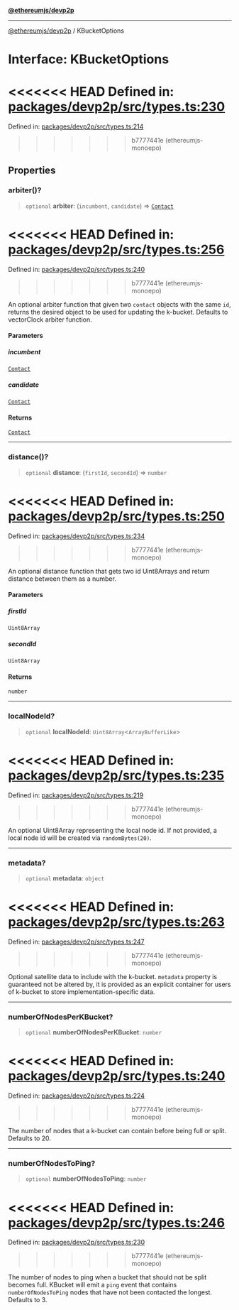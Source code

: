 [**@ethereumjs/devp2p**](../README.md)

***

[@ethereumjs/devp2p](../README.md) / KBucketOptions

# Interface: KBucketOptions

<<<<<<< HEAD
Defined in: [packages/devp2p/src/types.ts:230](https://github.com/ethereumjs/ethereumjs-monorepo/blob/master/packages/devp2p/src/types.ts#L230)
=======
Defined in: [packages/devp2p/src/types.ts:214](https://github.com/Dargon789/ethereumjs-monorepo/blob/master/packages/devp2p/src/types.ts#L214)
>>>>>>> b7777441e (ethereumjs-monoepo)

## Properties

### arbiter()?

> `optional` **arbiter**: (`incumbent`, `candidate`) => [`Contact`](Contact.md)

<<<<<<< HEAD
Defined in: [packages/devp2p/src/types.ts:256](https://github.com/ethereumjs/ethereumjs-monorepo/blob/master/packages/devp2p/src/types.ts#L256)
=======
Defined in: [packages/devp2p/src/types.ts:240](https://github.com/Dargon789/ethereumjs-monorepo/blob/master/packages/devp2p/src/types.ts#L240)
>>>>>>> b7777441e (ethereumjs-monoepo)

An optional arbiter function that given two `contact` objects with the same `id`,
returns the desired object to be used for updating the k-bucket.
Defaults to vectorClock arbiter function.

#### Parameters

##### incumbent

[`Contact`](Contact.md)

##### candidate

[`Contact`](Contact.md)

#### Returns

[`Contact`](Contact.md)

***

### distance()?

> `optional` **distance**: (`firstId`, `secondId`) => `number`

<<<<<<< HEAD
Defined in: [packages/devp2p/src/types.ts:250](https://github.com/ethereumjs/ethereumjs-monorepo/blob/master/packages/devp2p/src/types.ts#L250)
=======
Defined in: [packages/devp2p/src/types.ts:234](https://github.com/Dargon789/ethereumjs-monorepo/blob/master/packages/devp2p/src/types.ts#L234)
>>>>>>> b7777441e (ethereumjs-monoepo)

An optional distance function that gets two id Uint8Arrays and return distance between them as a number.

#### Parameters

##### firstId

`Uint8Array`

##### secondId

`Uint8Array`

#### Returns

`number`

***

### localNodeId?

> `optional` **localNodeId**: `Uint8Array`\<`ArrayBufferLike`\>

<<<<<<< HEAD
Defined in: [packages/devp2p/src/types.ts:235](https://github.com/ethereumjs/ethereumjs-monorepo/blob/master/packages/devp2p/src/types.ts#L235)
=======
Defined in: [packages/devp2p/src/types.ts:219](https://github.com/Dargon789/ethereumjs-monorepo/blob/master/packages/devp2p/src/types.ts#L219)
>>>>>>> b7777441e (ethereumjs-monoepo)

An optional Uint8Array representing the local node id.
If not provided, a local node id will be created via `randomBytes(20)`.

***

### metadata?

> `optional` **metadata**: `object`

<<<<<<< HEAD
Defined in: [packages/devp2p/src/types.ts:263](https://github.com/ethereumjs/ethereumjs-monorepo/blob/master/packages/devp2p/src/types.ts#L263)
=======
Defined in: [packages/devp2p/src/types.ts:247](https://github.com/Dargon789/ethereumjs-monorepo/blob/master/packages/devp2p/src/types.ts#L247)
>>>>>>> b7777441e (ethereumjs-monoepo)

Optional satellite data to include
with the k-bucket. `metadata` property is guaranteed not be altered by,
it is provided as an explicit container for users of k-bucket to store
implementation-specific data.

***

### numberOfNodesPerKBucket?

> `optional` **numberOfNodesPerKBucket**: `number`

<<<<<<< HEAD
Defined in: [packages/devp2p/src/types.ts:240](https://github.com/ethereumjs/ethereumjs-monorepo/blob/master/packages/devp2p/src/types.ts#L240)
=======
Defined in: [packages/devp2p/src/types.ts:224](https://github.com/Dargon789/ethereumjs-monorepo/blob/master/packages/devp2p/src/types.ts#L224)
>>>>>>> b7777441e (ethereumjs-monoepo)

The number of nodes that a k-bucket can contain before being full or split.
Defaults to 20.

***

### numberOfNodesToPing?

> `optional` **numberOfNodesToPing**: `number`

<<<<<<< HEAD
Defined in: [packages/devp2p/src/types.ts:246](https://github.com/ethereumjs/ethereumjs-monorepo/blob/master/packages/devp2p/src/types.ts#L246)
=======
Defined in: [packages/devp2p/src/types.ts:230](https://github.com/Dargon789/ethereumjs-monorepo/blob/master/packages/devp2p/src/types.ts#L230)
>>>>>>> b7777441e (ethereumjs-monoepo)

The number of nodes to ping when a bucket that should not be split becomes full.
KBucket will emit a `ping` event that contains `numberOfNodesToPing` nodes that have not been contacted the longest.
Defaults to 3.
